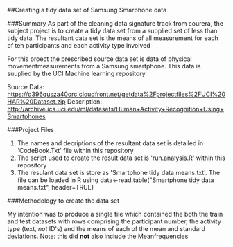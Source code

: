 ##Creating a tidy data set of Samsung Smarphone data

###Summary
As part of the cleaning data signature track from courera, the subject project is to create a tidy data 
set from a supplied set of less than tidy data. The resultant data set is the means of all measurement for each of teh participants and each activity type involved

For this proect the prescribed source data set is data of physical movementmeasurements from a Samsung smartphone. This data is suuplied by the UCI Machine learning repository

Source Data: https://d396qusza40orc.cloudfront.net/getdata%2Fprojectfiles%2FUCI%20HAR%20Dataset.zip
Description: http://archive.ics.uci.edu/ml/datasets/Human+Activity+Recognition+Using+Smartphones

###Project Files

1. The names and decriptions of the resultant data set is detailed in 'CodeBook.Txt' file within this repository
2. The script used to create the result data set is 'run.analysis.R' within this repository
3. The resulant data set is store as 'Smartphone tidy data means.txt'. The file can be loaded in R using 
         data<-read.table("Smartphone tidy data means.txt", header=TRUE)

###Methodology to create the data set

My intention was to produce a single file which contained the both the train and test datasets with rows comprising the participant number, the activity type (text, *not* ID's) and the means of each of the mean and standard deviations. Note: this did **not** also include the Meanfrequencies



